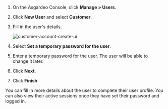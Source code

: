 1. On the Asgardeo Console, click **Manage > Users**.

2. Click **New User** and select **Customer**.

3. Fill in the user's details.

    <img :src="$withBase('/assets/img/guides/get-started/create-customer-account.png')" alt="customer-account-create-ui">

4. Select **Set a temporary password for the user**.

5. Enter a temporary password for the user. The user will be able to change it later.

6. Click **Next**.

7. Click **Finish**.

You can fill in more details about the user to complete their user profile. You can also view their active sessions once
they have set their password and logged in. 
